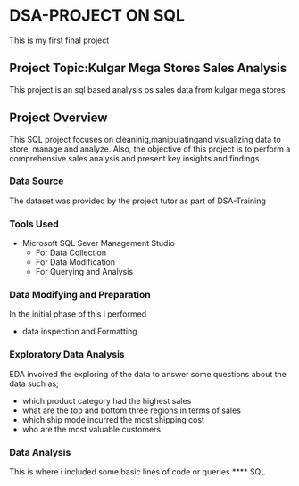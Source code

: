 # DSA-PROJECT ON SQL
This is my first final project

## Project Topic:Kulgar Mega Stores  Sales Analysis
This project is an sql based analysis os sales data from kulgar mega stores

## Project Overview
This SQL project focuses on cleaninig,manipulatingand visualizing data to store, manage and analyze.
Also, the objective of this project is to perform a comprehensive sales analysis and present key insights and findings

### Data Source
The dataset was provided by the project tutor as part of DSA-Training

### Tools Used
- Microsoft SQL Sever Management Studio
  - For Data Collection
  - For Data Modification
  - For Querying and Analysis

### Data Modifying and Preparation
In the initial phase of this i performed 
  - data inspection and Formatting

### Exploratory Data Analysis
EDA invoived the exploring of the data to answer some questions about the data such as;
  - which product category had the highest sales
  - what are the top and bottom three regions in terms of sales
  - which ship mode incurred the most shipping cost
  - who are the most valuable customers

### Data Analysis
This is where i included some basic lines of code or queries
**** SQL

